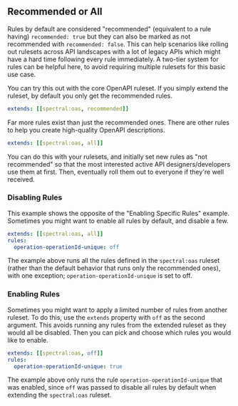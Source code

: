 ## Recommended or All

Rules by default are considered "recommended" (equivalent to a rule having) `recommended: true` but they can also be marked as not recommended with `recommended: false`. This can help scenarios like rolling out rulesets across API landscapes with a lot of legacy APIs which might have a hard time following every rule immediately. A two-tier system for rules can be helpful here, to avoid requiring multiple rulesets for this basic use case.

You can try this out with the core OpenAPI ruleset. If you simply extend the ruleset, by default you only get the recommended rules.

```yaml
extends: [[spectral:oas, recommended]]
```

Far more rules exist than just the recommended ones. There are other rules to help you create high-quality OpenAPI descriptions.

```yaml
extends: [[spectral:oas, all]]
```

You can do this with your rulesets, and initially set new rules as "not recommended" so that the most interested active API designers/developers use them at first. Then, eventually roll them out to everyone if they're well received.

### Disabling Rules

This example shows the opposite of the "Enabling Specific Rules" example. Sometimes you might want to enable all rules by default, and disable a few.

```yaml
extends: [[spectral:oas, all]]
rules:
  operation-operationId-unique: off
```

The example above runs all the rules defined in the `spectral:oas` ruleset (rather than the default behavior that runs only the recommended ones), with one exception; `operation-operationId-unique` is set to off.

### Enabling Rules

Sometimes you might want to apply a limited number of rules from another ruleset. To do this, use the `extends` property with `off` as the second argument. This avoids running any rules from the extended ruleset as they would all be disabled. Then you can pick and choose which rules you would like to enable.

```yaml
extends: [[spectral:oas, off]]
rules:
  operation-operationId-unique: true
```

The example above only runs the rule `operation-operationId-unique` that was enabled, since `off` was passed to disable all rules by default when extending the `spectral:oas` ruleset.
